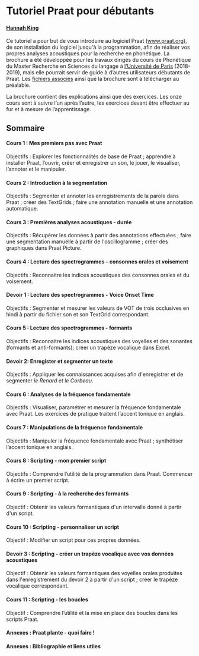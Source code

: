 # Tutoriel Praat pour débutants
#### [Hannah King](mailto:hannahhmking@gmail.com?subject=[GitHub]%20Tutoriel%20Praat)
Ce tutoriel a pour but de vous introduire au logiciel Praat (www.praat.org), de son installation du logiciel jusqu'à la programmation, afin de réaliser vos propres analyses acoustiques pour la recherche en phonétique. La brochure a été développée pour les travaux dirigés du cours de Phonétique du Master Recherche en Sciences du langage à [l’Université de Paris](https://u-paris.fr/) (2018-2019), mais elle pourrait servir de guide à d’autres utilisateurs débutants de Praat. Les [fichiers associés](https://github.com/hehmking/tutoriel_praat_debutants/tree/fichiers) ainsi que la brochure sont à télécharger au préalable. 

La brochure contient des explications ainsi que des exercices. Les onze cours sont à suivre l’un après l’autre, les exercices devant être effectuer au fur et à mesure de l’apprentissage.

## Sommaire

#### Cours 1 : Mes premiers pas avec Praat
Objectifs : Explorer les fonctionnalités de base de Praat ; apprendre à installer Praat, l’ouvrir, créer et enregistrer un son, le jouer, le visualiser, l’annoter et le manipuler.

#### Cours 2 : Introduction à la segmentation
Objectifs : Segmenter et annoter les enregistrements de la parole dans Praat ; créer des TextGrids ; faire une annotation manuelle et une annotation automatique.

#### Cours 3 : Premières analyses acoustiques - durée
Objectifs : Récupérer les données à partir des annotations effectuées ; faire une segmentation manuelle à partir de l'oscillogramme ; créer des graphiques dans Praat Picture.

#### Cours 4 : Lecture des spectrogrammes - consonnes orales et voisement
Objectifs : Reconnaitre les indices acoustiques des consonnes orales et du voisement.

#### Devoir 1 : Lecture des spectrogrammes - Voice Onset Time
Objectifs : Segmenter et mesurer les valeurs de VOT de trois occlusives en hindi à partir du fichier son et son TextGrid correspondant. 

#### Cours 5 : Lecture des spectrogrammes - formants
Objectifs : Reconnaitre les indices acoustiques des voyelles et des sonantes (formants et anti-formants); créer un trapèze vocalique dans Excel.  

#### Devoir 2: Enregister et segmenter un texte
Objectifs : Appliquer les connaissances acquises afin d'enregistrer et de segmenter _le Renard et le Corbeau_.

#### Cours 6 : Analyses de la fréquence fondamentale
Objectifs : Visualiser, paramétrer et mesurer la fréquence fondamentale avec Praat. Les exercices de pratique traitent l’accent tonique en anglais.

#### Cours 7 : Manipulations de la fréquence fondamentale
Objectifs : Manipuler la fréquence fondamentale avec Praat ; synthétiser l’accent tonique en anglais.

#### Cours 8 : Scripting - mon premier script
Objectifs : Comprendre l’utilité de la programmation dans Praat. Commencer à écrire un premier script. 

#### Cours 9 : Scripting - à la recherche des formants
Objectif : Obtenir les valeurs formantiques d'un intervalle donné à partir d'un script. 

#### Cours 10 : Scripting - personnaliser un script
Objectif : Modifier un script pour ces propres données. 

#### Devoir 3 : Scripting - créer un trapèze vocalique avec vos données acoustiques
Objectif : Obtenir les valeurs formantiques des voyelles orales produites dans l'enregistrement du devoir 2 à partir d'un script ; créer le trapèze vocalique correspondant.  

#### Cours 11 : Scripting - les boucles 
Objectif : Comprendre l’utilité et la mise en place des boucles dans les scripts Praat.

#### Annexes : Praat plante - quoi faire ! 

#### Annexes : Bibliographie et liens utiles



